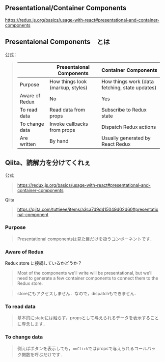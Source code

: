 ## Presentational/Container Components
https://redux.js.org/basics/usage-with-react#presentational-and-container-components

## Presentaional Components　とは
公式：
> | | Presentaional Components | Container Components |
> | ---- | ---- | ---- |
> | Purpose | How things look (markup, styles) | How things work (data fetching, state updates) |
> | Aware of Redux | No | Yes |
> | To read data | Read data from props | Subscribe to Redux state |
> | To change data | Invoke callbacks from props | Dispatch Redux actions |
> | Are written | By hand | Usually generated by React Redux |

## Qiita、読解力を分けてくれぇ 
公式
> https://redux.js.org/basics/usage-with-react#presentational-and-container-components  

Qiita  
> https://qiita.com/tuttieee/items/a3ca7d9d415049d02d60#presentational-component

### Purpose
> Presentational componentsは見た目だけを扱うコンポーネントです．
### Aware of Redux
Redux store に接続しているかどうか？
> Most of the components we'll write will be presentational, 
> but we'll need to generate a few container components to connect them to the Redux store. 

> storeにもアクセスしません．なので，dispatchもできません．
### To read data
> 基本的にstateには触らず，propsとして与えられるデータを表示することに専念します．

### To change data
> 例えばボタンを表示しても，```onClick```ではpropsで与えられるコールバック関数を呼ぶだけです．
